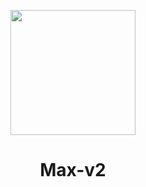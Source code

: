 <p align="center">
  <img src="https://github.com/Max-v2/BlumFarm_v2.0/blob/main/Img/logo.svg" width="200"/>
  <h1 align="center">Max-v2</h1>
</p>

